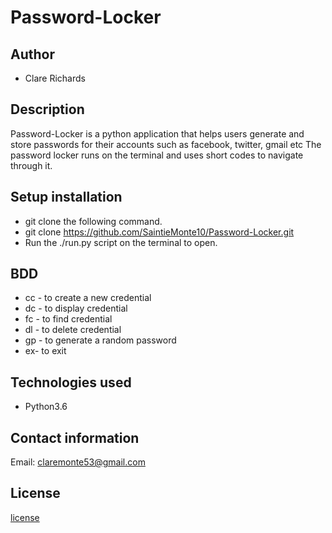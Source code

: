 # Password-Locker

## Author

* Clare Richards

## Description
Password-Locker is a python application that helps users generate and store passwords for their accounts such as facebook, twitter, gmail etc The password locker runs on the terminal and uses short codes to navigate through it.

## Setup installation
* git clone the following command.
* git clone https://github.com/SaintieMonte10/Password-Locker.git
* Run the ./run.py script on the terminal to open.
## BDD
* cc - to create a new credential
* dc - to display credential
* fc - to find credential
* dl - to delete credential
* gp - to generate a random password
* ex- to exit

## Technologies used
- Python3.6

## Contact information
Email: claremonte53@gmail.com


## License
[license](./LICENSE)
